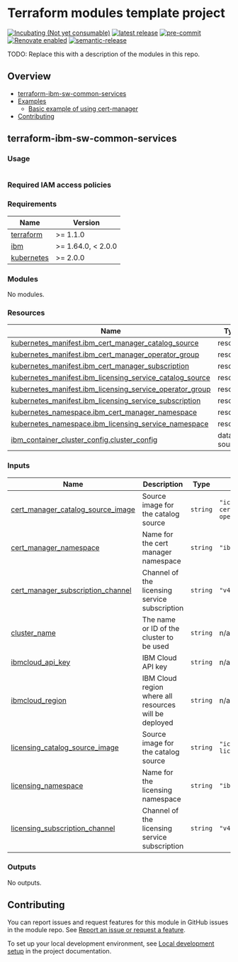 <!-- Update this title with a descriptive name. Use sentence case. -->
# Terraform modules template project

<!--
Update status and "latest release" badges:
  1. For the status options, see https://terraform-ibm-modules.github.io/documentation/#/badge-status
  2. Update the "latest release" badge to point to the correct module's repo. Replace "terraform-ibm-module-template" in two places.
-->
[![Incubating (Not yet consumable)](https://img.shields.io/badge/status-Incubating%20(Not%20yet%20consumable)-red)](https://terraform-ibm-modules.github.io/documentation/#/badge-status)
[![latest release](https://img.shields.io/github/v/release/terraform-ibm-modules/terraform-ibm-sw-common-services?logo=GitHub&sort=semver)](https://github.com/terraform-ibm-modules/terraform-ibm-sw-common-services/releases/latest)
[![pre-commit](https://img.shields.io/badge/pre--commit-enabled-brightgreen?logo=pre-commit&logoColor=white)](https://github.com/pre-commit/pre-commit)
[![Renovate enabled](https://img.shields.io/badge/renovate-enabled-brightgreen.svg)](https://renovatebot.com/)
[![semantic-release](https://img.shields.io/badge/%20%20%F0%9F%93%A6%F0%9F%9A%80-semantic--release-e10079.svg)](https://github.com/semantic-release/semantic-release)

<!--
Add a description of modules in this repo.
Expand on the repo short description in the .github/settings.yml file.

For information, see "Module names and descriptions" at
https://terraform-ibm-modules.github.io/documentation/#/implementation-guidelines?id=module-names-and-descriptions
-->

TODO: Replace this with a description of the modules in this repo.


<!-- The following content is automatically populated by the pre-commit hook -->
<!-- BEGIN OVERVIEW HOOK -->
## Overview
* [terraform-ibm-sw-common-services](#terraform-ibm-sw-common-services)
* [Examples](./examples)
    * [Basic example of using cert-manager](./examples/cert_manager)
* [Contributing](#contributing)
<!-- END OVERVIEW HOOK -->


<!--
If this repo contains any reference architectures, uncomment the heading below and link to them.
(Usually in the `/reference-architectures` directory.)
See "Reference architecture" in the public documentation at
https://terraform-ibm-modules.github.io/documentation/#/implementation-guidelines?id=reference-architecture
-->
<!-- ## Reference architectures -->


<!-- Replace this heading with the name of the root level module (the repo name) -->
## terraform-ibm-sw-common-services

### Usage

<!--
Add an example of the use of the module in the following code block.

Use real values instead of "var.<var_name>" or other placeholder values
unless real values don't help users know what to change.
-->

```hcl

```

### Required IAM access policies

<!-- PERMISSIONS REQUIRED TO RUN MODULE
If this module requires permissions, uncomment the following block and update
the sample permissions, following the format.
Replace the sample Account and IBM Cloud service names and roles with the
information in the console at
Manage > Access (IAM) > Access groups > Access policies.
-->

<!--
You need the following permissions to run this module:

- IAM services
    - **Sample IBM Cloud** service
        - `Editor` platform access
        - `Manager` platform access
- Account management services
    - **Sample account management** service
        - `Editor` platform access
-->

<!-- NO PERMISSIONS FOR MODULE
If no permissions are required for the module, uncomment the following
statement instead the previous block.
-->

<!-- No permissions are needed to run this module.-->


<!-- The following content is automatically populated by the pre-commit hook -->
<!-- BEGINNING OF PRE-COMMIT-TERRAFORM DOCS HOOK -->
### Requirements

| Name | Version |
|------|---------|
| <a name="requirement_terraform"></a> [terraform](#requirement\_terraform) | >= 1.1.0 |
| <a name="requirement_ibm"></a> [ibm](#requirement\_ibm) | >= 1.64.0, < 2.0.0 |
| <a name="requirement_kubernetes"></a> [kubernetes](#requirement\_kubernetes) | >= 2.0.0 |

### Modules

No modules.

### Resources

| Name | Type |
|------|------|
| [kubernetes_manifest.ibm_cert_manager_catalog_source](https://registry.terraform.io/providers/hashicorp/kubernetes/latest/docs/resources/manifest) | resource |
| [kubernetes_manifest.ibm_cert_manager_operator_group](https://registry.terraform.io/providers/hashicorp/kubernetes/latest/docs/resources/manifest) | resource |
| [kubernetes_manifest.ibm_cert_manager_subscription](https://registry.terraform.io/providers/hashicorp/kubernetes/latest/docs/resources/manifest) | resource |
| [kubernetes_manifest.ibm_licensing_service_catalog_source](https://registry.terraform.io/providers/hashicorp/kubernetes/latest/docs/resources/manifest) | resource |
| [kubernetes_manifest.ibm_licensing_service_operator_group](https://registry.terraform.io/providers/hashicorp/kubernetes/latest/docs/resources/manifest) | resource |
| [kubernetes_manifest.ibm_licensing_service_subscription](https://registry.terraform.io/providers/hashicorp/kubernetes/latest/docs/resources/manifest) | resource |
| [kubernetes_namespace.ibm_cert_manager_namespace](https://registry.terraform.io/providers/hashicorp/kubernetes/latest/docs/resources/namespace) | resource |
| [kubernetes_namespace.ibm_licensing_service_namespace](https://registry.terraform.io/providers/hashicorp/kubernetes/latest/docs/resources/namespace) | resource |
| [ibm_container_cluster_config.cluster_config](https://registry.terraform.io/providers/IBM-Cloud/ibm/latest/docs/data-sources/container_cluster_config) | data source |

### Inputs

| Name | Description | Type | Default | Required |
|------|-------------|------|---------|:--------:|
| <a name="input_cert_manager_catalog_source_image"></a> [cert\_manager\_catalog\_source\_image](#input\_cert\_manager\_catalog\_source\_image) | Source image for the catalog source | `string` | `"icr.io/cpopen/ibm-cert-manager-operator-catalog"` | no |
| <a name="input_cert_manager_namespace"></a> [cert\_manager\_namespace](#input\_cert\_manager\_namespace) | Name for the cert manager namespace | `string` | `"ibm-cert-manager"` | no |
| <a name="input_cert_manager_subscription_channel"></a> [cert\_manager\_subscription\_channel](#input\_cert\_manager\_subscription\_channel) | Channel of the licensing service subscription | `string` | `"v4.2"` | no |
| <a name="input_cluster_name"></a> [cluster\_name](#input\_cluster\_name) | The name or ID of the cluster to be used | `string` | n/a | yes |
| <a name="input_ibmcloud_api_key"></a> [ibmcloud\_api\_key](#input\_ibmcloud\_api\_key) | IBM Cloud API key | `string` | n/a | yes |
| <a name="input_ibmcloud_region"></a> [ibmcloud\_region](#input\_ibmcloud\_region) | IBM Cloud region where all resources will be deployed | `string` | n/a | yes |
| <a name="input_licensing_catalog_source_image"></a> [licensing\_catalog\_source\_image](#input\_licensing\_catalog\_source\_image) | Source image for the catalog source | `string` | `"icr.io/cpopen/ibm-licensing-catalog"` | no |
| <a name="input_licensing_namespace"></a> [licensing\_namespace](#input\_licensing\_namespace) | Name for the licensing namespace | `string` | `"ibm-licensing"` | no |
| <a name="input_licensing_subscription_channel"></a> [licensing\_subscription\_channel](#input\_licensing\_subscription\_channel) | Channel of the licensing service subscription | `string` | `"v4.1"` | no |

### Outputs

No outputs.
<!-- END OF PRE-COMMIT-TERRAFORM DOCS HOOK -->

<!-- Leave this section as is so that your module has a link to local development environment set-up steps for contributors to follow -->
## Contributing

You can report issues and request features for this module in GitHub issues in the module repo. See [Report an issue or request a feature](https://github.com/terraform-ibm-modules/.github/blob/main/.github/SUPPORT.md).

To set up your local development environment, see [Local development setup](https://terraform-ibm-modules.github.io/documentation/#/local-dev-setup) in the project documentation.

